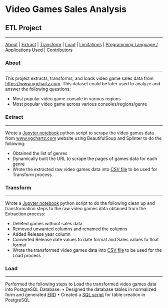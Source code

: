 # Video Games Sales Analysis
## ETL Project
***

[About](#about) | [Extract](#extract) | [Transform](#transform) | [Load](#load) | [Limitations](#limitations) | [Programming Language / Applications Used](#programming-language-/-applications-used) | [Contributors](#contributors)


### About
***

This project extracts, transforms, and loads video game sales data from https://www.vgchartz.com. This dataset could be later used to analyze and answer the following questions:
-   Most popular video game console in various regions
-   Most popular video game across various consoles/regions/genre

### Extract
***
Wrote a [Jupyter notebook](Extract.ipynb) python script to scrape the video games data from www.vgchartz.com website using BeautifulSoup and Splinter to do the following:
-   Obtained the list of genres
-   Dynamically built the URL to scrape the pages of games data for each genre
-   Wrote the extracted raw video games data into [CSV file](Output/Extracted_video_games_data.csv) to be used for Transform process

### Transform
***
Wrote a [Jupyter notebook](Transform.ipynb) python script to do the following clean up and transformation steps to the raw video games data obtained from the Extraction process:
-   Deleted games without sales data
-   Removed unwanted columns and renamed the columns
-   Added Release year column
-   Converted Release date values to date format and Sales values to float format
-   Wrote the transformed video games data into [CSV file](Output/Transformed_video_games_data.csv) to be used for the Load process

### Load
***
Performed the following steps to Load the transformed video games data into PostgreSQL Database:
•	Designed the database tables in normalized form and generated [ERD](Data_Modeling/ERD.png)
•	Created a [SQL script](Data_Engineering/schema.sql) for table creation in PostgreSQL
